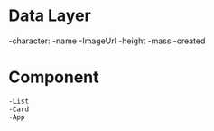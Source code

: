 # Data Layer

-character:
-name
-ImageUrl
-height
-mass
-created

# Component

    -List
    -Card
    -App
